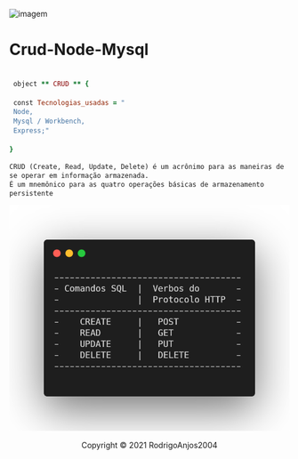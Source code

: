 ![imagem](https://wallpaperaccess.com/full/5393409.jpg)


# Crud-Node-Mysql

```ruby

 object ** CRUD ** {

 const Tecnologias_usadas = "
 Node,
 Mysql / Workbench,
 Express;"
 
}
```

```RD
CRUD (Create, Read, Update, Delete) é um acrônimo para as maneiras de se operar em informação armazenada.
É um mnemônico para as quatro operações básicas de armazenamento persistente
```



![imagem](https://github.com/RodrigoAnjos2004/Crud-Node-Mysql/blob/main/img/method().png)

<p align="center">Copyright © 2021 RodrigoAnjos2004</p>
